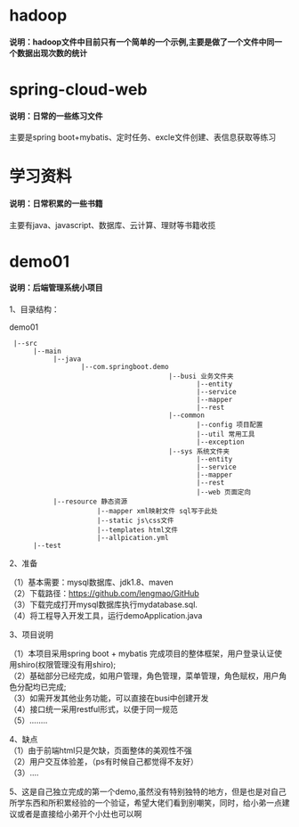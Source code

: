 # hadoop
#### 说明：hadoop文件中目前只有一个简单的一个示例,主要是做了一个文件中同一个数据出现次数的统计

# spring-cloud-web
#### 说明：日常的一些练习文件
主要是spring boot+mybatis、定时任务、excle文件创建、表信息获取等练习

# 学习资料
#### 说明：日常积累的一些书籍
主要有java、javascript、数据库、云计算、理财等书籍收揽

# demo01
#### 说明：后端管理系统小项目

1、目录结构：

demo01  

     |--src  
          |--main  
               |--java
                      |--com.springboot.demo  
                                            |--busi 业务文件夹  
                                                   |--entity  
                                                   |--service  
                                                   |--mapper  
                                                   |--rest  
                                            |--common   
                                                   |--config 项目配置    
                                                   |--util 常用工具  
                                                   |--exception  
                                            |--sys 系统文件夹  
                                                   |--entity  
                                                   |--service  
                                                   |--mapper  
                                                   |--rest  
                                                   |--web 页面定向  
               |--resource 静态资源  
                          |--mapper xml映射文件 sql写于此处  
                          |--static js\css文件  
                          |--templates html文件  
                          |--allpication.yml  
          |--test  
          
2、准备

  （1）基本需要：mysql数据库、jdk1.8、maven  
  （2）下载路径：https://github.com/lengmao/GitHub    
  （3）下载完成打开mysql数据库执行mydatabase.sql.  
  （4）将工程导入开发工具，运行demoApplication.java  
  
3、项目说明  

  （1）本项目采用spring boot + mybatis 完成项目的整体框架，用户登录认证使用shiro(权限管理没有用shiro);  
  （2）基础部分已经完成，如用户管理，角色管理，菜单管理，角色赋权，用户角色分配均已完成;  
  （3）如需开发其他业务功能，可以直接在busi中创建开发  
  （4）接口统一采用restful形式，以便于同一规范  
  （5）........
  
4、缺点  
    （1）由于前端html只是欠缺，页面整体的美观性不强  
    （2）用户交互体验差，（ps有时候自己都觉得不友好）  
    （3）....
    
5、这是自己独立完成的第一个demo,虽然没有特别独特的地方，但是也是对自己所学东西和所积累经验的一个验证，希望大佬们看到别嘲笑，同时，给小弟一点建议或者是直接给小弟开个小灶也可以啊
